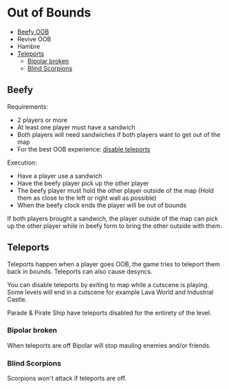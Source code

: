 # Out of Bounds

- [Beefy OOB](#beefy-oob)
- Revive OOB
- Hambre
- [Teleports](#teleports)
  - [Bipolar broken](#bipolar)
  - [Blind Scorpions](#scorpions)

## <a name="beefy-oob"></a>Beefy

Requirements:

- 2 players or more
- At least one player must have a sandwich
- Both players will need sandwiches if both players want to get out of the map
- For the best OOB experience: [disable teleports](#teleports)

Execution:

- Have a player use a sandwich
- Have the beefy player pick up the other player
- The beefy player must hold the other player outside of the map (Hold them as close to the left or right wall as possible)
- When the beefy clock ends the player will be out of bounds

If both players brought a sandwich, the player outside of the map can pick up the other player while in beefy form to bring the other outside with them.

## <a name="teleports"></a>Teleports

Teleports happen when a player goes OOB, the game tries to teleport them back in bounds.
Teleports can also cause desyncs.

You can disable teleports by exiting to map while a cutscene is playing. Some levels will end in a cutscene for example Lava World and Industrial Castle.

Parade & Pirate Ship have teleports disabled for the entirety of the level.

### <a name="bipolar"></a>Bipolar broken

When teleports are off Bipolar will stop mauling enemies and/or friends.

### <a name="scorpions"></a>Blind Scorpions

Scorpions won't attack if teleports are off.
